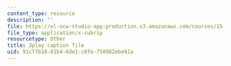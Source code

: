 ```yaml
---
content_type: resource
description: ''
file: https://ol-ocw-studio-app-production.s3.amazonaws.com/courses/15-071-the-analytics-edge-spring-2017/91cf7b1681b46de1c8fe758982ebe91a_-mW-DYFyGqg.srt
file_type: application/x-subrip
resourcetype: Other
title: 3play caption file
uid: 91cf7b16-81b4-6de1-c8fe-758982ebe91a
---
```


